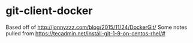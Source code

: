 # git-client-docker
Based off of http://jonnyzzz.com/blog/2015/11/24/DockerGit/
Some notes pulled from https://tecadmin.net/install-git-1-9-on-centos-rhel/#
